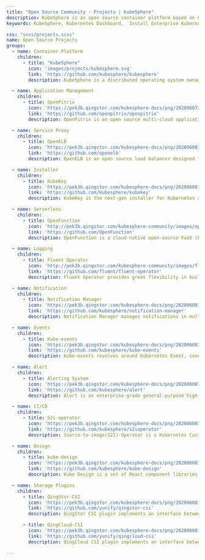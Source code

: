 ```yaml
---
title: "Open Source Community - Projects | KubeSphere"
description: KubeSphere is an open source container platform based on Kubernetes for enterprise app development and deployment, suppors installing anywhere from on-premise datacenter to any cloud to edge.
keywords: KubeSphere, Kubernetes Dashboard,  Install Enterprise Kubernetes, DevOps, Istio, Service Mesh, Jenkins, container platform

css: "scss/projects.scss"
name: Open Source Projects
groups:
  - name: Container Platform
    children:
      - title: "KubeSphere"
        icon: 'images/projects/kubesphere.svg'
        link: 'https://github.com/kubesphere/kubesphere'
        description: KubeSphere is a distributed operating system managing cloud native applications with Kubernetes as its kernel, and provides plug-and-play architecture for the seamless integration of third-party applications to boost its ecosystem.

  - name: Application Management
    children:
      - title: OpenPitrix
        icon: 'https://pek3b.qingstor.com/kubesphere-docs/png/20200607231502.png'
        link: 'https://github.com/openpitrix/openpitrix'
        description: OpenPitrix is an open source multi-cloud application management platform. It is useful in packing, deploying and managing applications of different kinds (e.g. traditional, microservice and serverless) in multiple cloud platforms, including AWS, Kubernetes, QingCloud and VMWare.

  - name: Service Proxy
    children:
      - title: OpenELB
        icon: 'https://pek3b.qingstor.com/kubesphere-docs/png/20200608102707.png'
        link: 'https://github.com/openelb'
        description: OpenELB is an open source load balancer designed for bare metal Kubernetes clusters. It’s implemented by physical switch, and uses BGP and ECMP to achieve the best performance and high availability.

  - name: Installer
    children:
      - title: KubeKey
        icon: 'https://pek3b.qingstor.com/kubesphere-docs/png/20200608103108.png'
        link: 'https://github.com/kubesphere/kubekey'
        description: KubeKey is the next-gen installer for Kubernetes and KubeSphere. KubeKey changes from ansible-based technology to Go, supports installing Kubernetes and KubeSphere separately or as a whole easily, efficiently and flexibly.

  - name: Serverless
    children:
      - title: OpenFunction
        icon: 'http://pek3b.qingstor.com/kubesphere-community/images/openfunction-logo-2.png'
        link: 'https://github.com/OpenFunction'
        description: OpenFunction is a cloud-native open-source FaaS (Function as a Service) platform aiming to let you focus on your business logic without having to maintain the underlying runtime environment and infrastructure. You can concentrate on developing business-related source code in the form of functions.

  - name: Logging
    children:
      - title: Fluent Operator
        icon: 'http://pek3b.qingstor.com/kubesphere-community/images/fluent-operator-icon.svg'
        link: 'https://github.com/fluent/fluent-operator'
        description: Fluent Operator provides great flexibility in building a logging layer based on Fluent Bit and Fluentd.

  - name: Notification
    children:
      - title: Notification Manager
        icon: 'https://pek3b.qingstor.com/kubesphere-docs/png/20200608105148.png'
        link: 'https://github.com/kubesphere/notification-manager'
        description: Notification Manager manages notifications in multi-tenant K8s environment. It receives alerts or notifications from different senders and then send notifications to various tenant receivers based on alerts/notifications' tenant label like "namespace".

  - name: Events
    children:
      - title: Kube-events
        icon: 'https://pek3b.qingstor.com/kubesphere-docs/png/20200608111002.png'
        link: 'https://github.com/kubesphere/kube-events'
        description: Kube-events revolves around Kubernetes Event, covering multi-dimensional processing of them, such as emitting events to sinks, issuing notifications and generating alerts. And in some of these dimensions, configurable filtering rules are provided to meet different business needs.

  - name: Alert
    children:
      - title: Alerting System
        icon: 'https://pek3b.qingstor.com/kubesphere-docs/png/20200608111200.png'
        link: 'https://github.com/kubesphere/alert'
        description: Alert is an enterprise-grade general-purpose high-performance alerting system.

  - name: CI/CD
    children:
      - title: S2i-operator
        icon: 'https://pek3b.qingstor.com/kubesphere-docs/png/20200608111455.png'
        link: 'https://github.com/kubesphere/s2ioperator'
        description: Source-to-image(S2I)-Operator is a Kubernetes Custom Resource Defintion (CRD) controller that provides easy Kubernetes-style resources for declaring CI/CD-style pipelines. S2I Operator create a ready-to-run images by injecting source code into a container image and letting the container prepare that source code for execution.

  - name: Design
    children:
      - title: kube-design
        icon: 'https://pek3b.qingstor.com/kubesphere-docs/png/20200608114816.png'
        link: 'https://github.com/kubesphere/kube-design'
        description: Kube Design is a set of React component libraries created for KubeSphere console. If you want to develop KubeSphere console, this library will be pretty useful in customizing front end.

  - name: Storage Plugins
    children:
      - title: QingStor-CSI
        icon: 'https://pek3b.qingstor.com/kubesphere-docs/png/20200608111848.png'
        link: 'https://github.com/yunify/qingstor-csi'
        description: QingStor CSI plugin implements an interface between Container Storage Interface (CSI) enabled Container Orchestrator (CO) and the storage of NeonSAN, which has passed CSI sanity test.

      - title: QingCloud-CSI
        icon: 'https://pek3b.qingstor.com/kubesphere-docs/png/20200608112327.png'
        link: 'https://github.com/yunify/qingcloud-csi'
        description: QingCloud CSI plugin implements an interface between Container Storage Interface (CSI) enabled Container Orchestrator (CO) and the storage of QingCloud. Currently, QingCloud CSI disk plugin has been developed and manages disk volume in QingCloud platform.

---
```

